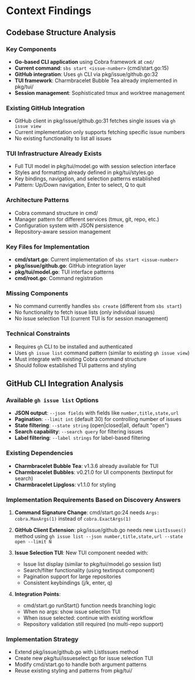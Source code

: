 # Context Findings

## Codebase Structure Analysis

### Key Components
- **Go-based CLI application** using Cobra framework at `cmd/` 
- **Current command**: `sbs start <issue-number>` (cmd/start.go:15)
- **GitHub integration**: Uses `gh` CLI via pkg/issue/github.go:32
- **TUI framework**: Charmbracelet Bubble Tea already implemented in pkg/tui/
- **Session management**: Sophisticated tmux and worktree management

### Existing GitHub Integration
- GitHub client in pkg/issue/github.go:31 fetches single issues via `gh issue view`
- Current implementation only supports fetching specific issue numbers
- No existing functionality to list all issues

### TUI Infrastructure Already Exists
- Full TUI model in pkg/tui/model.go with session selection interface
- Styles and formatting already defined in pkg/tui/styles.go
- Key bindings, navigation, and selection patterns established
- Pattern: Up/Down navigation, Enter to select, Q to quit

### Architecture Patterns
- Cobra command structure in cmd/
- Manager pattern for different services (tmux, git, repo, etc.)
- Configuration system with JSON persistence
- Repository-aware session management

### Key Files for Implementation
- **cmd/start.go**: Current implementation of `sbs start <issue-number>`
- **pkg/issue/github.go**: GitHub integration layer
- **pkg/tui/model.go**: TUI interface patterns
- **cmd/root.go**: Command registration

### Missing Components
- No command currently handles `sbs create` (different from `sbs start`)
- No functionality to fetch issue lists (only individual issues)
- No issue selection TUI (current TUI is for session management)

### Technical Constraints
- Requires `gh` CLI to be installed and authenticated
- Uses `gh issue list` command pattern (similar to existing `gh issue view`)
- Must integrate with existing Cobra command structure
- Should follow established TUI patterns and styling

## GitHub CLI Integration Analysis

### Available `gh issue list` Options
- **JSON output**: `--json fields` with fields like `number,title,state,url`
- **Pagination**: `--limit int` (default 30) for controlling number of issues
- **State filtering**: `--state string` (open|closed|all, default "open")  
- **Search capability**: `--search query` for filtering issues
- **Label filtering**: `--label strings` for label-based filtering

### Existing Dependencies
- **Charmbracelet Bubble Tea**: v1.3.6 already available for TUI
- **Charmbracelet Bubbles**: v0.21.0 for UI components (textinput for search)
- **Charmbracelet Lipgloss**: v1.1.0 for styling

### Implementation Requirements Based on Discovery Answers

1. **Command Signature Change**: cmd/start.go:24 needs `Args: cobra.MaxArgs(1)` instead of `cobra.ExactArgs(1)`

2. **GitHub Client Extension**: pkg/issue/github.go needs new `ListIssues()` method using `gh issue list --json number,title,state,url --state open --limit N`

3. **Issue Selection TUI**: New TUI component needed with:
   - Issue list display (similar to pkg/tui/model.go session list)
   - Search/filter functionality (using textinput component)
   - Pagination support for large repositories
   - Consistent keybindings (j/k, enter, q)

4. **Integration Points**:
   - cmd/start.go runStart() function needs branching logic
   - When no args: show issue selection TUI
   - When issue selected: continue with existing workflow
   - Repository validation still required (no multi-repo support)

### Implementation Strategy
- Extend pkg/issue/github.go with ListIssues method
- Create new pkg/tui/issueselect.go for issue selection TUI
- Modify cmd/start.go to handle both argument patterns
- Reuse existing styling and patterns from pkg/tui/